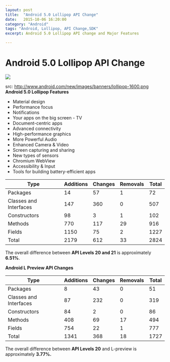 ```yaml
---
layout: post
title:  "Android 5.0 Lollipop API Change"
date:   2015-10-06 16:20:00
category: "Android"
tags: "Android, Lollipop, API Change,SDK"
excerpt: Android 5.0 Lollipop API change and Major Features

---
```



# Android 5.0 Lollipop API Change

  

![][1]

  
src:&nbsp;http://www.android.com/new/images/banners/lollipop-1600.png  
**Android 5.0 Lollipop Features**

* Material design
* Performance focus
* Notifications
* Your apps on the big screen - TV
* Document-centric apps
* Advanced connectivity
* High-performance graphics
* More Powerful Audio
* Enhanced Camera &amp; Video
* Screen capturing and sharing
* New types of sensors
* Chromium WebView
* Accessibility &amp; Input
* Tools for building battery-efficient apps
  
  
| Type                   	| Additions 	| Changes 	| Removals 	| Total 	|
|------------------------	|-----------	|---------	|----------	|-------	|
| Packages               	| 14        	| 57      	| 1        	| 72    	|
| Classes and Interfaces 	| 147       	| 360     	| 0        	| 507   	|
| Constructors           	| 98        	| 3       	| 1        	| 102   	|
| Methods                	| 770       	| 117     	| 29       	| 916   	|
| Fields                 	| 1150      	| 75      	| 2        	| 1227  	|
| Total                  	| 2179      	| 612     	| 33       	| 2824  	|

The overall difference between **API Levels 20 and 21** is approximately **6.51%**.

**Android L Preview API Changes**  
  

| Type                   	| Additions 	| Changes 	| Removals 	| Total 	|
|------------------------	|-----------	|---------	|----------	|-------	|
| Packages               	| 8         	| 43      	| 0        	| 51    	|
| Classes and Interfaces 	| 87        	| 232     	| 0        	| 319   	|
| Constructors           	| 84        	| 2       	| 0        	| 86    	|
| Methods                	| 408       	| 69      	| 17       	| 494   	|
| Fields                 	| 754       	| 22      	| 1        	| 777   	|
| Total                  	| 1341      	| 368     	| 18       	| 1727  	|
The overall difference between&nbsp;**API Levels 20**&nbsp;and L-preview is approximately&nbsp;**3.77%.**

[1]: http://2.bp.blogspot.com/-3NROOpWin6M/VEFyFaBgW8I/AAAAAAAAFOg/BHSoYYcoRuE/s1600/lollipop-1600.png
  